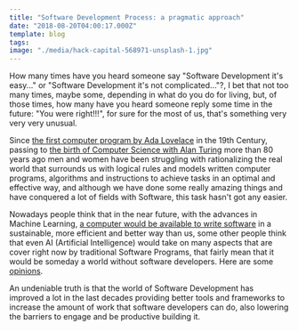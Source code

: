 ```yaml
---
title: "Software Development Process: a pragmatic approach"
date: "2018-08-20T04:00:17.000Z"
template: blog
tags:
image: "./media/hack-capital-568971-unsplash-1.jpg"
---
```


How many times have you heard someone say "Software Development it's easy..." or "Software Development it's not complicated..."?, I bet that not too many times, maybe some, depending in what do you do for living, but, of those times, how many have you heard someone reply some time in the future: "You were right!!!", for sure for the most of us, that's something very very very unusual.

Since [the first computer program by Ada Lovelace](http://www.computerhistory.org/babbage/adalovelace/) in the 19th Century, passing to [the birth of Computer Science with Alan Turing](https://www.cs.virginia.edu/~robins/Turing_Paper_1936.pdf) more than 80 years ago men and women have been struggling with rationalizing the real world that surrounds us with logical rules and models written computer programs, algorithms and instructions to achieve tasks in an optimal and effective way, and although we have done some really amazing things and have conquered a lot of fields with Software, this task hasn't got any easier.

Nowadays people think that in the near future, with the advances in Machine Learning, [a computer would be available to write software](https://www.v3.co.uk/v3-uk/news/3022589/ai-could-replace-coders-by-2040-say-academics) in a sustainable, more efficient and better way than us, some other people think that even AI (Artificial Intelligence) would take on many aspects that are cover right now by traditional Software Programs, that fairly mean that it would be someday a world without software developers. Here are some [opinions](https://sdtimes.com/software-development/looking-towards-future-software-development-2018/). 

An undeniable truth is that the world of Software Development has improved a lot in the last decades providing better tools and frameworks to increase the amount of work that software developers can do, also lowering the barriers to engage and be productive building it.